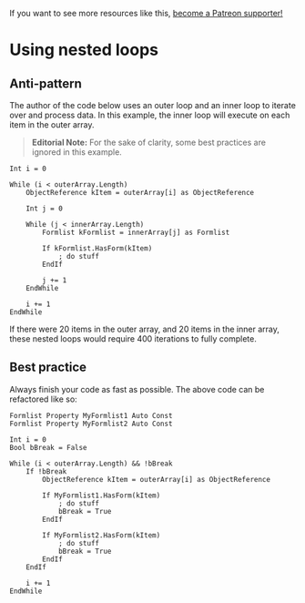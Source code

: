 <!-- TITLE: Using nested loops -->

If you want to see more resources like this, [become a Patreon supporter!](https://www.patreon.com/fireundubh) 

# Using nested loops
## Anti-pattern

The author of the code below uses an outer loop and an inner loop to iterate over and process data. In this example, the inner loop will execute on each item in the outer array.

> **Editorial Note:** For the sake of clarity, some best practices are ignored in this example.

```
Int i = 0

While (i < outerArray.Length)
	ObjectReference kItem = outerArray[i] as ObjectReference
	
	Int j = 0
	
	While (j < innerArray.Length)
		Formlist kFormlist = innerArray[j] as Formlist
		
		If kFormlist.HasForm(kItem)
			; do stuff
		EndIf
		
		j += 1
	EndWhile
	
	i += 1
EndWhile
```

If there were 20 items in the outer array, and 20 items in the inner array, these nested loops would require 400 iterations to fully complete.

## Best practice

Always finish your code as fast as possible. The above code can be refactored like so:

```
Formlist Property MyFormlist1 Auto Const
Formlist Property MyFormlist2 Auto Const

Int i = 0
Bool bBreak = False

While (i < outerArray.Length) && !bBreak
	If !bBreak
		ObjectReference kItem = outerArray[i] as ObjectReference
	
		If MyFormlist1.HasForm(kItem)
			; do stuff
			bBreak = True
		EndIf
	
		If MyFormlist2.HasForm(kItem)
			; do stuff
			bBreak = True
		EndIf
	EndIf
	
	i += 1
EndWhile
```
